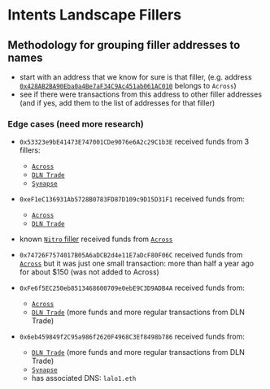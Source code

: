 # Intents Landscape Fillers

## Methodology for grouping filler addresses to names

- start with an address that we know for sure is that filler, (e.g. address
  [`0x428AB2BA90Eba0a4Be7aF34C9Ac451ab061AC010`](https://platform.arkhamintelligence.com/explorer/address/0x428AB2BA90Eba0a4Be7aF34C9Ac451ab061AC010) belongs to `Across`)
- see if there were transactions from this address to other filler addresses
  (and if yes, add them to the list of addresses for that filler)

### Edge cases (need more research)

- `0x53323e9bE41473E747001CDe9076e6A2c29C1b3E` received funds from 3 fillers:

  - [`Across`](https://platform.arkhamintelligence.com/explorer/address/0x428AB2BA90Eba0a4Be7aF34C9Ac451ab061AC010)
  - [`DLN Trade`](https://platform.arkhamintelligence.com/explorer/address/0x555CE236C0220695b68341bc48C68d52210cC35b)
  - [`Synapse`](https://platform.arkhamintelligence.com/explorer/address/0xDc927Bd56CF9DfC2e3779C7E3D6d28dA1C219969)

- `0xeF1eC136931Ab5728B0783FD87D109c9D15D31F1` received funds from:

  - [`Across`](https://platform.arkhamintelligence.com/explorer/address/0x428AB2BA90Eba0a4Be7aF34C9Ac451ab061AC010)
  - [`DLN Trade`](https://platform.arkhamintelligence.com/explorer/address/0x555CE236C0220695b68341bc48C68d52210cC35b)

- known [`Nitro` filler](https://platform.arkhamintelligence.com/explorer/address/0x00051d55999c7cd91B17Af7276cbecD647dBC000) received funds from [`Across`](https://platform.arkhamintelligence.com/explorer/address/0x428AB2BA90Eba0a4Be7aF34C9Ac451ab061AC010)

- `0x74726F7574017B05A6aDCB2d4e11E7aDcF80F06C` received funds from [`Across`](https://platform.arkhamintelligence.com/explorer/address/0x428AB2BA90Eba0a4Be7aF34C9Ac451ab061AC010) but it was just one small transaction: more than half a year ago for about $150 (was not added to Across)

- `0xFe6f5EC250eb8513468600709e0ebE9C3D9ADB4A` received funds from:

  - [`Across`](https://platform.arkhamintelligence.com/explorer/address/0x428AB2BA90Eba0a4Be7aF34C9Ac451ab061AC010)
  - [`DLN Trade`](https://platform.arkhamintelligence.com/explorer/address/0x555CE236C0220695b68341bc48C68d52210cC35b) (more funds and more regular transactions from DLN Trade)

- `0x6eb459849f2C95a986f2620F4968C3Ef8498b786` received funds from:

  - [`DLN Trade`](https://platform.arkhamintelligence.com/explorer/address/0x555CE236C0220695b68341bc48C68d52210cC35b) (more funds and more regular transactions from DLN Trade)
  - [`Synapse`](https://platform.arkhamintelligence.com/explorer/address/0xDc927Bd56CF9DfC2e3779C7E3D6d28dA1C219969)
  - has associated DNS: `lalo1.eth`
